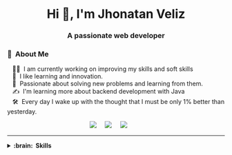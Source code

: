 <h1 align="center">Hi 👋, I'm Jhonatan Veliz</h1>
<h3 align="center">A passionate web developer</h3>

### :space_invader: &nbsp;About Me

&nbsp;&nbsp;&nbsp;:technologist: &nbsp;I am currently working on improving my skills and soft skills \
&nbsp;&nbsp;&nbsp;:seedling: &nbsp;I like learning and innovation. \
&nbsp;&nbsp;&nbsp;:heartbeat: &nbsp;Passionate about solving new problems and learning from them.\
&nbsp;&nbsp;&nbsp;:writing_hand: &nbsp;I'm learning more about backend development with Java\
&nbsp;&nbsp;&nbsp;:hammer_and_wrench: &nbsp;Every day I wake up with the thought that I must be only 1% better than yesterday.

<p align="center">
  <a href="mailto:jhonatanveliz74@gmail.com?subject=Olá%Jhonatan%Veliz"><img src="https://img.shields.io/badge/gmail-%23D14836.svg?&style=for-the-badge&logo=gmail&logoColor=white" /></a>&nbsp;&nbsp;&nbsp;&nbsp;
  <a href="https://www.facebook.com/search/top/?q=Josu%C3%A9%20V%C3%A1squez"><img src="https://img.shields.io/badge/facebook-%233B5998.svg?&style=for-the-badge&logo=facebook&logoColor=white" /></a>&nbsp;&nbsp;&nbsp;&nbsp;
  <a href="https://www.instagram.com/jhonatanveliz19/"><img src="https://img.shields.io/badge/instagram-%23dc2743.svg?&style=for-the-badge&logo=instagram&logoColor=white" /></a>&nbsp;&nbsp;&nbsp;&nbsp;
  <a href="https://www.linkedin.com/in/jhonatan-v%C3%A9liz-1a73a9271/><img src="https://img.shields.io/badge/linkedin-%230077B5.svg?&style=for-the-badge&logo=linkedin&logoColor=white" /></a>&nbsp;&nbsp;&nbsp;&nbsp;
</p>

<hr/>

<details>
  <summary><b>:brain: &nbsp;Skills</b></summary>
  <br/>

![HTML5](https://img.shields.io/badge/HTML5-E34F26.svg?&style=flat&logo=html5&logoColor=white)&nbsp;
![CSS3](https://img.shields.io/badge/CSS3-%231572B6.svg?&style=flat&logo=css3&logoColor=white)&nbsp;
![JavaScript](https://img.shields.io/badge/JAVASCRIPT-323330.svg?&style=flat&logo=javascript&logoColor=%23F7DF1E)&nbsp;
![TypeScript](https://img.shields.io/badge/TYPESCRIPT-%23007ACC.svg?&style=flat&logo=typescript&logoColor=white)&nbsp;\
![SASS](https://img.shields.io/badge/SASS-CC6699.svg?&style=flat&logo=sass&logoColor=white)&nbsp;
![Git](https://img.shields.io/badge/GIT-%23F05033.svg?&style=flat&logo=git&logoColor=white)&nbsp;
![GitHub](https://img.shields.io/badge/GITHUB-%23121011.svg?&style=flat&logo=github&logoColor=white)&nbsp;
![VSCode](https://img.shields.io/badge/VSCODE-007ACC.svg?&style=flat&logo=visual-studio-code)&nbsp;
![React](https://img.shields.io/badge/React-007ACC.svg?&style=flat&logo=react)&nbsp;

</details>

